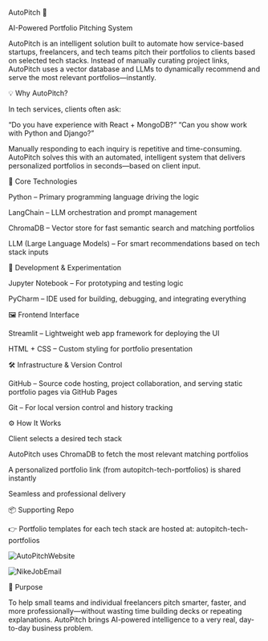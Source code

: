 AutoPitch 🎯

AI-Powered Portfolio Pitching System

AutoPitch is an intelligent solution built to automate how service-based startups, freelancers, and tech teams pitch their portfolios to clients based on selected tech stacks. Instead of manually curating project links, AutoPitch uses a vector database and LLMs to dynamically recommend and serve the most relevant portfolios—instantly.

💡 Why AutoPitch?

In tech services, clients often ask:

“Do you have experience with React + MongoDB?”
“Can you show work with Python and Django?”

Manually responding to each inquiry is repetitive and time-consuming. AutoPitch solves this with an automated, intelligent system that delivers personalized portfolios in seconds—based on client input.


🚀 Core Technologies


Python – Primary programming language driving the logic

LangChain – LLM orchestration and prompt management

ChromaDB – Vector store for fast semantic search and matching portfolios

LLM (Large Language Models) – For smart recommendations based on tech stack inputs


🧪 Development & Experimentation

Jupyter Notebook – For prototyping and testing logic

PyCharm – IDE used for building, debugging, and integrating everything


🖼️ Frontend Interface

Streamlit – Lightweight web app framework for deploying the UI

HTML + CSS – Custom styling for portfolio presentation


🛠️ Infrastructure & Version Control

GitHub – Source code hosting, project collaboration, and serving static portfolio pages via GitHub Pages

Git – For local version control and history tracking


⚙️ How It Works

Client selects a desired tech stack

AutoPitch uses ChromaDB to fetch the most relevant matching portfolios

A personalized portfolio link (from autopitch-tech-portfolios) is shared instantly

Seamless and professional delivery

📦 Supporting Repo

👉 Portfolio templates for each tech stack are hosted at:
autopitch-tech-portfolios

![AutoPitchWebsite](https://github.com/user-attachments/assets/ba52ef99-0be6-48c4-ab8c-e1e8ab3b1bce)

![NikeJobEmail](https://github.com/user-attachments/assets/c3b0519d-7c31-48c7-8af4-e61ea21e3b2e)


📍 Purpose

To help small teams and individual freelancers pitch smarter, faster, and more professionally—without wasting time building decks or repeating explanations. AutoPitch brings AI-powered intelligence to a very real, day-to-day business problem.

